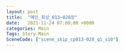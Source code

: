 ```yaml
---
layout: post
title:  "메인_회상_013~028장"
date:   2021-11-24 07:00:00 +0000
categories: Main
Tags: Story Main
SceneCode: ["scene_skip_cp013-028_q1_s10"]
---
```

